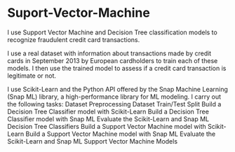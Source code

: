 # Suport-Vector-Machine
I use Support Vector Machine and Decision Tree classification models to recognize fraudulent credit card transactions.

I use a real dataset with information about transactions made by credit cards in September 2013 by European cardholders to train each of these models. I then use the trained model to assess if a credit card transaction is legitimate or not. 

I use Scikit-Learn and the Python API offered by the Snap Machine Learning (Snap ML) library, a high-performance library for ML modeling. I carry out the following tasks:
Dataset Preprocessing
Dataset Train/Test Split
Build a Decision Tree Classifier model with Scikit-Learn
Build a Decision Tree Classifier model with Snap ML
Evaluate the Scikit-Learn and Snap ML Decision Tree Classifiers
Build a Support Vector Machine model with Scikit-Learn
Build a Support Vector Machine model with Snap ML
Evaluate the Scikit-Learn and Snap ML Support Vector Machine Models


